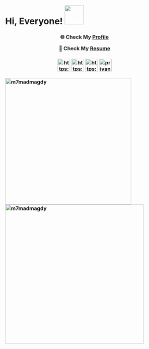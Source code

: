 <h1><strong>Hi, Everyone!</strong> <img src="https://media.giphy.com/media/hvRJCLFzcasrR4ia7z/giphy.gif" width="60"></h1>

<h3 align="center">

  🌐 Check My [**Profile**](https://flowcv.me/magdy)

  📄 Check My [**Resume**](https://drive.google.com/file/d/1Yk-Qyuwc-vF1mCCguq8bsmZX1gtQDmQ6/view?usp=sharing) 
  
<h3>
  
<p align="center">
  <a href="https://www.linkedin.com/in/m7mad-magdy99/" target="blank"><img src="https://raw.githubusercontent.com/rahuldkjain/github-profile-readme-generator/master/src/images/icons/Social/linked-in-alt.svg" alt="https://www.linkedin.com/in/m7mad-magdy99/" height="40" width="40" /></a>
  <a href="https://www.hackerrank.com/m7madmagdy" target="blank"><img src="https://img.icons8.com/external-tal-revivo-color-tal-revivo/96/000000/external-hackerrank-is-a-technology-company-that-focuses-on-competitive-programming-logo-color-tal-revivo.png" alt="https://www.hackerrank.com/m7madmagdy" height="40" width="40" /></a>
  <a href="https://www.codewars.com/users/m7madmagdy/" target="blank"><img src="https://m7madmagdy.github.io/server/images/codewars-red.svg" alt="https://www.codewars.com/users/m7madmagdy" height="40" width="40" /></a>
  <a href="https://leetcode.com/M7mad-Magdy/" target="blank"><img src="https://img.icons8.com/external-tal-revivo-color-tal-revivo/96/000000/external-level-up-your-coding-skills-and-quickly-land-a-job-logo-color-tal-revivo.png" alt="priyankeshraj" height="40" width="40" /></a>
</p>

<div align="left">
    <img src="https://github-readme-stats.vercel.app/api?username=m7madmagdy&theme=flag-india" alt="m7madmagdy" width="400"/>
    <img src="https://github-readme-streak-stats.herokuapp.com/?user=m7madmagdy&" alt="m7madmagdy" width="440"/>
</div>

